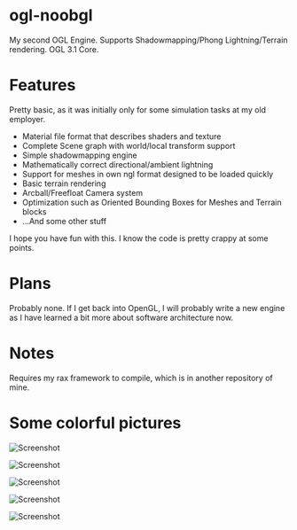 # ogl-noobgl
My second OGL Engine. Supports Shadowmapping/Phong Lightning/Terrain rendering. OGL 3.1 Core.

# Features
Pretty basic, as it was initially only for some simulation tasks at my old employer.

* Material file format that describes shaders and texture
* Complete Scene graph with world/local transform support 
* Simple shadowmapping engine 
* Mathematically correct directional/ambient lightning
* Support for meshes in own ngl format designed to be loaded quickly
* Basic terrain rendering
* Arcball/Freefloat Camera system
* Optimization such as Oriented Bounding Boxes for Meshes and Terrain blocks
* ...And some other stuff

I hope you have fun with this. I know the code is pretty crappy at some points.

# Plans
Probably none. If I get back into OpenGL, I will probably write a new engine as I have learned a bit more about software architecture now.

# Notes

Requires my rax framework to compile, which is in another repository of mine.  


# Some colorful pictures

![Screenshot](https://raw.githubusercontent.com/kingkellogg/ogl-noobgl/master/_pics/HZP6r.png)

![Screenshot](https://raw.githubusercontent.com/kingkellogg/ogl-noobgl/master/_pics/one.PNG)

![Screenshot](https://raw.githubusercontent.com/kingkellogg/ogl-noobgl/master/_pics/three.PNG)

![Screenshot](https://raw.githubusercontent.com/kingkellogg/ogl-noobgl/master/_pics/heli.png)

![Screenshot](https://raw.githubusercontent.com/kingkellogg/ogl-noobgl/master/_pics/TmlxQ.png)
